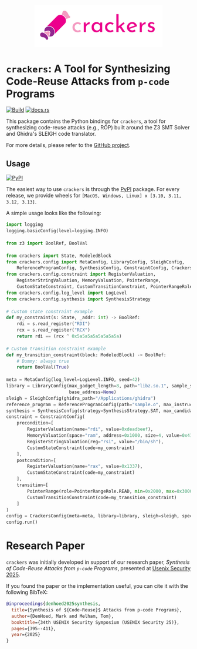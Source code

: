 <div align="center">

<img src="https://raw.githubusercontent.com/toolCHAINZ/crackers/refs/heads/main/crackers.svg" width="350"/>

</div>

# `crackers`: A Tool for Synthesizing Code-Reuse Attacks from `p-code` Programs

[![Build](https://github.com/toolCHAINZ/crackers/actions/workflows/build.yml/badge.svg)](https://github.com/toolCHAINZ/crackers/actions/workflows/build.yml)
[![docs.rs](https://docs.rs/crackers/badge.svg)](https://docs.rs/crackers)

This package contains the Python bindings for `crackers`, a tool for synthesizing
code-reuse attacks (e.g., ROP) built around the Z3 SMT Solver and Ghidra's SLEIGH code translator.

For more details, please refer to the [GitHub project](https://github.com/toolCHAINZ/crackers).

## Usage

[![PyPI](https://img.shields.io/pypi/v/crackers)](https://pypi.org/project/crackers/)

The easiest way to use `crackers` is through the [PyPI](https://pypi.org/project/crackers/) package. For every release, we provide wheels for `[MacOS, Windows, Linux] x [3.10, 3.11, 3.12, 3.13]`.

A simple usage looks like the following:

```python
import logging
logging.basicConfig(level=logging.INFO)

from z3 import BoolRef, BoolVal

from crackers import State, ModeledBlock
from crackers.config import MetaConfig, LibraryConfig, SleighConfig,
    ReferenceProgramConfig, SynthesisConfig, ConstraintConfig, CrackersConfig
from crackers.config.constraint import RegisterValuation,
    RegisterStringValuation, MemoryValuation, PointerRange,
    CustomStateConstraint, CustomTransitionConstraint, PointerRangeRole
from crackers.config.log_level import LogLevel
from crackers.config.synthesis import SynthesisStrategy

# Custom state constraint example
def my_constraint(s: State, _addr: int) -> BoolRef:
    rdi = s.read_register("RDI")
    rcx = s.read_register("RCX")
    return rdi == (rcx ^ 0x5a5a5a5a5a5a5a5a)

# Custom transition constraint example
def my_transition_constraint(block: ModeledBlock) -> BoolRef:
    # Dummy: always true
    return BoolVal(True)

meta = MetaConfig(log_level=LogLevel.INFO, seed=42)
library = LibraryConfig(max_gadget_length=8, path="libz.so.1", sample_size=None,
                        base_address=None)
sleigh = SleighConfig(ghidra_path="/Applications/ghidra")
reference_program = ReferenceProgramConfig(path="sample.o", max_instructions=8, base_address=library.base_address)
synthesis = SynthesisConfig(strategy=SynthesisStrategy.SAT, max_candidates_per_slot=200, parallel=8, combine_instructions=True)
constraint = ConstraintConfig(
    precondition=[
        RegisterValuation(name="rdi", value=0xdeadbeef),
        MemoryValuation(space="ram", address=0x1000, size=4, value=0x41),
        RegisterStringValuation(reg="rsi", value="/bin/sh"),
        CustomStateConstraint(code=my_constraint)
    ],
    postcondition=[
        RegisterValuation(name="rax", value=0x1337),
        CustomStateConstraint(code=my_constraint)
    ],
    transition=[
        PointerRange(role=PointerRangeRole.READ, min=0x2000, max=0x3000),
        CustomTransitionConstraint(code=my_transition_constraint)
    ]
)
config = CrackersConfig(meta=meta, library=library, sleigh=sleigh, specification=reference_program, synthesis=synthesis, constraint=constraint)
config.run()
```

# Research Paper

`crackers` was initially developed in support of our research paper, _Synthesis of Code-Reuse Attacks from `p-code` Programs_,
presented at [Usenix Security 2025](https://www.usenix.org/conference/usenixsecurity25/presentation/denhoed).

If you found the paper or the implementation useful, you can cite it with the following BibTeX:

```bibtex
@inproceedings{denhoed2025synthesis,
  title={Synthesis of ${Code-Reuse}$ Attacks from p-code Programs},
  author={DenHoed, Mark and Melham, Tom},
  booktitle={34th USENIX Security Symposium (USENIX Security 25)},
  pages={395--411},
  year={2025}
}
```
